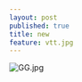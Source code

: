```yaml
---
layout: post
published: true
title: new
feature: vtt.jpg
---
```

![GG.jpg]({{site.baseurl}}/assets/images/posts/GG.jpg)
